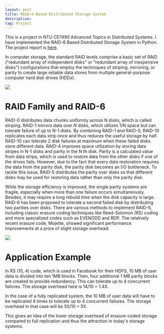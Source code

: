 ```yaml
---
layout: post
title: RAID-6 Based Distributed Storage System
description:
tag: Project
---
```


This is a project in NTU CE7490 Adcanced Topics in Distributed Systems. I have implemented the RAID-6 Based Distributed Storage System in Python. The project report is [here](https://github.com/siyue-zhang/RAID6-CE7490/blob/master/CE7490_Project2_report.pdf).

In computer storage, the standard RAID levels comprise a basic set of RAID ("redundant array of independent disks" or "redundant array of inexpensive disks") configurations that employ the techniques of striping, mirroring, or parity to create large reliable data stores from multiple general-purpose computer hard disk drives (HDDs). 

![](http://siyue-zhang.github.io/images/raid/flow.png)


# RAID Family and RAID-6

RAID-0 distributes data chunks uniformly across N disks, which is called striping. RAID-1 mirrors data over $N$ disks, which utilizes 1/N space but can tolerate failure of up to N-1 disks. By combining RAID-1 and RAID-0, RAID-10 replicates each data strip once and thus reduces the useful storage by half. RAID-10 can tolerate 2 disk failures at maximum when these failed disks store different data. RAID-4 improves space utilization by storing data stripes in N-1 disks and parity in the N th disk. Parity is a calculated value from data strips, which is used to restore data from the other disks if one of the drives fails. However, due to the fact that every data restoration requires the data from the parity disk, the parity disk becomes an I/O bottleneck. To tackle this issue, RAID-5 distributes the parity over disks so that different disks may be used for restoring data rather than only the parity disk.

While the storage efficiency is improved, the single parity systems are fragile, especially when more than one failure occurs simultaneously. Besides, it may require a long rebuild time when the disk capacity is large. RAID-6 has been proposed  to tolerate a second failed disk by distributing two parities over disks. There are various methods to implement RAID-6, including classic erasure coding techniques like Reed-Solomon (RS) coding and more specialized codes such as EVENODD and RDP. The relatively recent erasure code, Mojette, showed significant performance improvements at a price of slight storage overhead.

![](https://www.prepressure.com/images/raid-level-6-striping-with-dual-parity.svg)

# Application Example

In RS (10, 4) code, which is used in Facebook for their HDFS, 10 MB of user data is divided into ten 1MB blocks. Then, four additional 1 MB parity blocks are created to provide redundancy. This can tolerate up to 4 concurrent failures. The storage overhead here is 14/10 = 1.4X.

In the case of a fully replicated system, the 10 MB of user data will have to be replicated 4 times to tolerate up to 4 concurrent failures. The storage overhead in that case will be 50/10 = 5X.

This gives an idea of the lower storage overhead of erasure-coded storage compared to full replication and thus the attraction in today's storage systems.